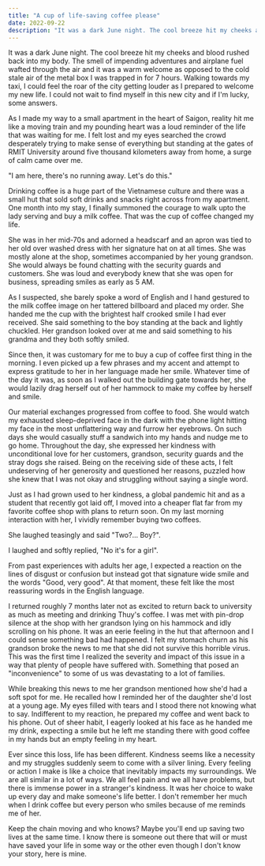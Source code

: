 ```yaml
---
title: "A cup of life-saving coffee please"
date: 2022-09-22
description: "It was a dark June night. The cool breeze hit my cheeks and blood rushed back into my body..."
---
```


It was a dark June night. The cool breeze hit my cheeks and blood rushed back into my body. The smell of impending adventures and airplane fuel wafted through the air and it was a warm welcome as opposed to the cold stale air of the metal box I was trapped in for 7 hours. Walking towards my taxi, I could feel the roar of the city getting louder as I prepared to welcome my new life. I could not wait to find myself in this new city and if I'm lucky, some answers.

As I made my way to a small apartment in the heart of Saigon, reality hit me like a moving train and my pounding heart was a loud reminder of the life that was waiting for me. I felt lost and my eyes searched the crowd desperately trying to make sense of everything but standing at the gates of RMIT University around five thousand kilometers away from home, a surge of calm came over me.

"I am here, there's no running away. Let's do this."

Drinking coffee is a huge part of the Vietnamese culture and there was a small hut that sold soft drinks and snacks right across from my apartment. One month into my stay, I finally summoned the courage to walk upto the lady serving and buy a milk coffee. That was the cup of coffee changed my life.

She was in her mid-70s and adorned a headscarf and an apron was tied to her old over washed dress with her signature hat on at all times. She was mostly alone at the shop, sometimes accompanied by her young grandson. She would always be found chatting with the security guards and customers. She was loud and everybody knew that she was open for business, spreading smiles as early as 5 AM.

As I suspected, she barely spoke a word of English and I hand gestured to the milk coffee image on her tattered billboard and placed my order. She handed me the cup with the brightest half crooked smile I had ever received. She said something to the boy standing at the back and lightly chuckled. Her grandson looked over at me and said something to his grandma and they both softly smiled.

Since then, it was customary for me to buy a cup of coffee first thing in the morning. I even picked up a few phrases and my accent and attempt to express gratitude to her in her language made her smile. Whatever time of the day it was, as soon as I walked out the building gate towards her, she would lazily drag herself out of her hammock to make my coffee by herself and smile.

Our material exchanges progressed from coffee to food. She would watch my exhausted sleep-deprived face in the dark with the phone light hitting my face in the most unflattering way and furrow her eyebrows. On such days she would casually stuff a sandwich into my hands and nudge me to go home. Throughout the day, she expressed her kindness with unconditional love for her customers, grandson, security guards and the stray dogs she raised. Being on the receiving side of these acts, I felt undeserving of her generosity and questioned her reasons, puzzled how she knew that I was not okay and struggling without saying a single word.

Just as I had grown used to her kindness, a global pandemic hit and as a student that recently got laid off, I moved into a cheaper flat far from my favorite coffee shop with plans to return soon. On my last morning interaction with her, I vividly remember buying two coffees.

She laughed teasingly and said "Two?... Boy?".

I laughed and softly replied, "No it's for a girl".

From past experiences with adults her age, I expected a reaction on the lines of disgust or confusion but instead got that signature wide smile and the words "Good, very good". At that moment, these felt like the most reassuring words in the English language.

I returned roughly 7 months later not as excited to return back to university as much as meeting and drinking Thuy's coffee. I was met with pin-drop silence at the shop with her grandson lying on his hammock and idly scrolling on his phone. It was an eerie feeling in the hut that afternoon and I could sense something bad had happened. I felt my stomach churn as his grandson broke the news to me that she did not survive this horrible virus. This was the first time I realized the severity and impact of this issue in a way that plenty of people have suffered with. Something that posed an "inconvenience" to some of us was devastating to a lot of families.

While breaking this news to me her grandson mentioned how she'd had a soft spot for me. He recalled how I reminded her of the daughter she'd lost at a young age. My eyes filled with tears and I stood there not knowing what to say. Indifferent to my reaction, he prepared my coffee and went back to his phone. Out of sheer habit, I eagerly looked at his face as he handed me my drink, expecting a smile but he left me standing there with good coffee in my hands but an empty feeling in my heart.

Ever since this loss, life has been different. Kindness seems like a necessity and my struggles suddenly seem to come with a silver lining. Every feeling or action I make is like a choice that inevitably impacts my surroundings. We are all similar in a lot of ways. We all feel pain and we all have problems, but there is immense power in a stranger's kindness. It was her choice to wake up every day and make someone's life better. I don't remember her much when I drink coffee but every person who smiles because of me reminds me of her.

Keep the chain moving and who knows? Maybe you'll end up saving two lives at the same time. I know there is someone out there that will or must have saved your life in some way or the other even though I don't know your story, here is mine.